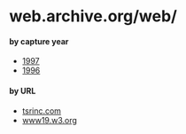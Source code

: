 # web.archive.org/web/

#### by capture year
* [1997](0519970000000000*/)
* [1996](0519960000000000*/)

#### by URL
* [tsrinc.com](06tsrinc.com/)
* [www19.w3.org](06www19.w3.org/)
